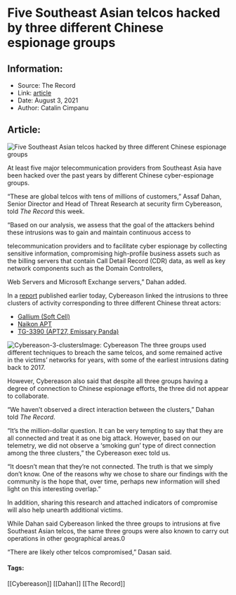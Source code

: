 # Five Southeast Asian telcos hacked by three different Chinese espionage groups
### 

## Information:
+ Source: The Record
+ Link: [article](https://therecord.media/five-southeast-asian-telcos-hacked-by-three-different-chinese-espionage-groups/)
+ Date: August 3, 2021
+ Author: Catalin Cimpanu


## Article:
![Five Southeast Asian telcos hacked by three different Chinese espionage groups](https://therecord.media/wp-content/uploads/2021/08/telco-ISP-5G.png)

At least five major telecommunication providers from Southeast Asia have been hacked over the past years by different Chinese cyber-espionage groups.


“These are global telcos with tens of millions of customers,” Assaf Dahan, Senior Director and Head of Threat Research at security firm Cybereason, told *The Record* this week.


“Based on our analysis, we assess that the goal of the attackers behind these intrusions was to gain and maintain continuous access to 


telecommunication providers and to facilitate cyber espionage by collecting sensitive information, compromising high-profile business assets such as the billing servers that contain Call Detail Record (CDR) data, as well as key network components such as the Domain Controllers, 


Web Servers and Microsoft Exchange servers,” Dahan added.


In a [report](https://www.cybereason.com/blog/deadringer-exposing-chinese-threat-actors-targeting-major-telcos) published earlier today, Cybereason linked the intrusions to three clusters of activity corresponding to three different Chinese threat actors:


* [Gallium (Soft Cell)](https://attack.mitre.org/groups/G0093/)
* [Naikon APT](https://attack.mitre.org/groups/G0019/)
* [TG-3390 (APT27, Emissary Panda)](https://attack.mitre.org/groups/G0027/)


![Cybereason-3-clusters](https://www-therecord.recfut.com/wp-content/uploads/2021/08/Cybereason-3-clusters-1024x599.jpg)Image: Cybereason
The three groups used different techniques to breach the same telcos, and some remained active in the victims’ networks for years, with some of the earliest intrusions dating back to 2017.


However, Cybereason also said that despite all three groups having a degree of connection to Chinese espionage efforts, the three did not appear to collaborate.


“We haven’t observed a direct interaction between the clusters,” Dahan told *The Record*.


“It’s the million-dollar question. It can be very tempting to say that they are all connected and treat it as one big attack. However, based on our telemetry, we did not observe a ‘smoking gun’ type of direct connection among the three clusters,” the Cybereason exec told us.


“It doesn’t mean that they’re not connected. The truth is that we simply don’t know. One of the reasons why we chose to share our findings with the community is the hope that, over time, perhaps new information will shed light on this interesting overlap.”


In addition, sharing this research and attached indicators of compromise will also help unearth additional victims.


While Dahan said Cybereason linked the three groups to intrusions at five Southeast Asian telcos, the same three groups were also known to carry out operations in other geographical areas.0


“There are likely other telcos compromised,” Dasan said.





#### Tags:
[[Cybereason]] [[Dahan]] [[The Record]]
